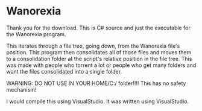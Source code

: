 # Wanorexia
Thank you for the download. This is C# source and just the executable for the Wanorexia program.

This iterates through a file tree, going down, from the Wanorexia file's position. This program then consolidates all of those files
and moves them to a consolidation folder at the script's relative position in the file tree. This was made with people who torrent a lot or people who get many folders and want the files consolidated into a single folder.

WARNING: DO NOT USE IN YOUR HOME/C:/ folder!!!! This has no safety mechanism!

I would compile this using VisualStudio. It was written using VisualStudio.
